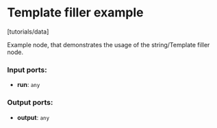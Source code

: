 # Template filler example

[tutorials/data]

Example node, that demonstrates the usage of the string/Template filler node.

### Input ports:

* __run__: `any`

### Output ports:

* __output__: `any`

